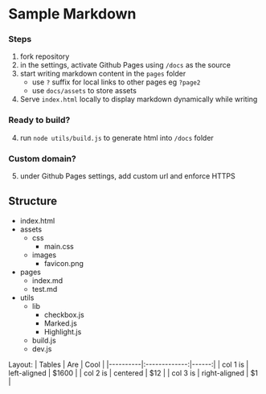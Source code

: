 # Sample Markdown

### Steps

1. fork repository
2. in the settings, activate Github Pages using `/docs` as the source
3. start writing markdown content in the `pages` folder
    - use `?` suffix for local links to other pages eg `?page2`
    - use `docs/assets` to store assets
4. Serve `index.html` locally to display markdown dynamically while writing 

### Ready to build?

4. run `node utils/build.js` to generate html into `/docs` folder

### Custom domain?

5. under Github Pages settings, add custom url and enforce HTTPS

## Structure
 
 - index.html
 - assets
     - css
         - main.css
     - images
         - favicon.png
 - pages
     - index.md
     - test.md
 - utils
     - lib
         - checkbox.js
         - Marked.js
         - Highlight.js
     - build.js
     - dev.js
     
Layout:
| Tables   |      Are      |  Cool |
|----------|:-------------:|------:|
| col 1 is |  left-aligned | $1600 |
| col 2 is |    centered   |   $12 |
| col 3 is | right-aligned |    $1 |
